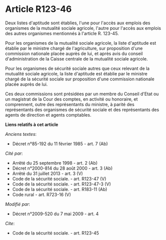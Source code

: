 # Article R123-46

Deux listes d'aptitude sont établies, l'une pour l'accès aux emplois des organismes de la mutualité sociale agricole, l'autre
pour l'accès aux emplois des autres organismes mentionnés à l'article R. 123-45. 

Pour les organismes de la mutualité sociale agricole, la liste d'aptitude est établie par le ministre chargé de
l'agriculture, sur proposition d'une commission nationale placée auprès de lui, et après avis du conseil d'administration de
la Caisse centrale de la mutualité sociale agricole. 

Pour les organismes de sécurité sociale autres que ceux relevant de la mutualité sociale agricole, la liste d'aptitude est
établie par le ministre chargé de la sécurité sociale sur proposition d'une commission nationale placée auprès de lui. 

Ces deux commissions sont présidées par un membre du Conseil d'Etat ou un magistrat de la Cour des comptes, en activité ou
honoraire, et comprennent, outre des représentants du ministre, à parité des représentants des organismes de sécurité sociale
et des représentants des agents de direction et agents comptables.

**Liens relatifs à cet article**

_Anciens textes_:

  - Décret n°85-192 du 11 février 1985 - art. 7 (Ab)

_Cité par_:

  - Arrêté du 25 septembre 1998 - art. 2 (Ab)
  - Décret n°2000-814 du 28 août 2000 - art. 3 (Ab)
  - Arrêté du 31 juillet 2013 - art. 3 (V)
  - Code de la sécurité sociale. - art. R123-47 (V)
  - Code de la sécurité sociale. - art. R123-47-3 (V)
  - Code de la sécurité sociale. - art. R183-11 (Ab)
  - Code rural - art. R723-16 (V)

_Modifié par_:

  - Décret n°2009-520 du 7 mai 2009 - art. 4

_Cite_:

  - Code de la sécurité sociale. - art. R123-45
